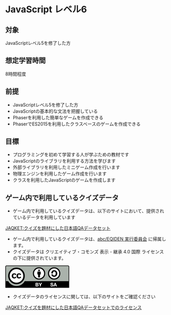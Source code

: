 # JavaScript レベル6
## 対象
JavaScriptレベル5を修了した方

## 想定学習時間
8時間程度

## 前提
* JavaScriptレベル5を修了した方
* JavaScriptの基本的な文法を把握している
* Phaserを利用した簡単なゲームを作成できる
* PhaserでES2015を利用したクラスベースのゲームを作成できる

## 目標
* プログラミングを初めて学習する人が学ぶための教材です
* JavaScriptのライブラリを利用する方法を学びます
* 外部ライブラリを利用したミニゲーム作成を行います
* 物理エンジンを利用したゲーム作成を行います
* クラスを利用したJavaScriptのゲームを作成します

## ゲーム内で利用しているクイズデータ
* ゲーム内で利用しているクイズデータは、以下のサイトにおいて、提供されているデータを利用しています

[JAQKET:クイズを題材にした日本語QAデータセット](https://www.nlp.ecei.tohoku.ac.jp/projects/jaqket/)

* ゲーム内で利用しているクイズデータは、[abc/EQIDEN 実行委員会](http://abc-dive.com/questions/) に帰属します。
* クイズデータは クリエイティブ・コモンズ 表示 - 継承 4.0 国際 ライセンスの下に提供されています。

![画像](https://github.com/programmingkids/js-level6/blob/main/src/assets/images/other/200px-CC-BY-SA_icon.svg.png)

* クイズデータのライセンスに関しては、以下のサイトをご確認ください

[JAQKET:クイズを題材にした日本語QAデータセットでのライセンス](https://www.nlp.ecei.tohoku.ac.jp/projects/jaqket/#%E3%83%A9%E3%82%A4%E3%82%BB%E3%83%B3%E3%82%B9%E3%83%BB%E8%AC%9D%E8%BE%9E)
